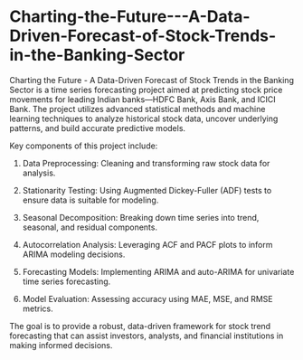 # Charting-the-Future---A-Data-Driven-Forecast-of-Stock-Trends-in-the-Banking-Sector

Charting the Future - A Data-Driven Forecast of Stock Trends in the Banking Sector is a time series forecasting project aimed at predicting stock price movements for leading Indian banks—HDFC Bank, Axis Bank, and ICICI Bank. The project utilizes advanced statistical methods and machine learning techniques to analyze historical stock data, uncover underlying patterns, and build accurate predictive models.

Key components of this project include:

1. Data Preprocessing: Cleaning and transforming raw stock data for analysis.

2. Stationarity Testing: Using Augmented Dickey-Fuller (ADF) tests to ensure data is suitable for modeling.

3. Seasonal Decomposition: Breaking down time series into trend, seasonal, and residual components.

4. Autocorrelation Analysis: Leveraging ACF and PACF plots to inform ARIMA modeling decisions.

5. Forecasting Models: Implementing ARIMA and auto-ARIMA for univariate time series forecasting.

6. Model Evaluation: Assessing accuracy using MAE, MSE, and RMSE metrics.

The goal is to provide a robust, data-driven framework for stock trend forecasting that can assist investors, analysts, and financial institutions in making informed decisions.

